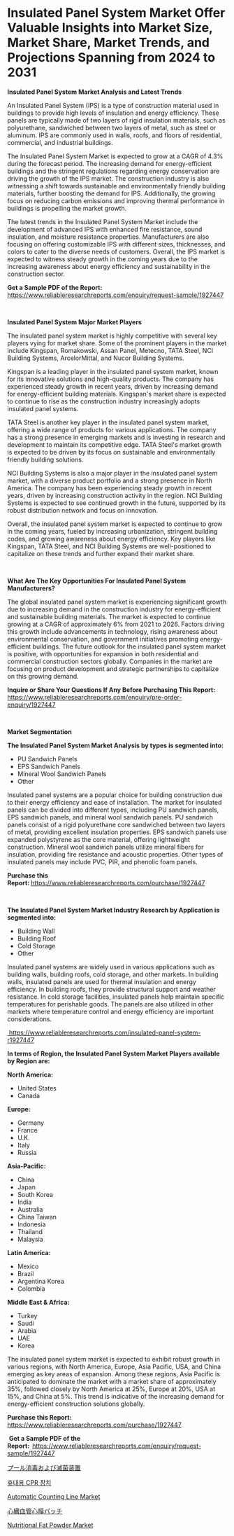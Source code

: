 <p><h1>Insulated Panel System Market Offer Valuable Insights into Market Size, Market Share, Market Trends, and Projections Spanning from 2024 to 2031</h1></p><p><strong>Insulated Panel System Market Analysis and Latest Trends</strong></p>
<p><p>An Insulated Panel System (IPS) is a type of construction material used in buildings to provide high levels of insulation and energy efficiency. These panels are typically made of two layers of rigid insulation materials, such as polyurethane, sandwiched between two layers of metal, such as steel or aluminum. IPS are commonly used in walls, roofs, and floors of residential, commercial, and industrial buildings.</p><p>The Insulated Panel System Market is expected to grow at a CAGR of 4.3% during the forecast period. The increasing demand for energy-efficient buildings and the stringent regulations regarding energy conservation are driving the growth of the IPS market. The construction industry is also witnessing a shift towards sustainable and environmentally friendly building materials, further boosting the demand for IPS. Additionally, the growing focus on reducing carbon emissions and improving thermal performance in buildings is propelling the market growth.</p><p>The latest trends in the Insulated Panel System Market include the development of advanced IPS with enhanced fire resistance, sound insulation, and moisture resistance properties. Manufacturers are also focusing on offering customizable IPS with different sizes, thicknesses, and colors to cater to the diverse needs of customers. Overall, the IPS market is expected to witness steady growth in the coming years due to the increasing awareness about energy efficiency and sustainability in the construction sector.</p></p>
<p><strong>Get a Sample PDF of the Report:&nbsp;</strong> <a href="https://www.reliableresearchreports.com/enquiry/request-sample/1927447">https://www.reliableresearchreports.com/enquiry/request-sample/1927447</a></p>
<p>&nbsp;</p>
<p><strong>Insulated Panel System Major Market Players</strong></p>
<p><p>The insulated panel system market is highly competitive with several key players vying for market share. Some of the prominent players in the market include Kingspan, Romakowski, Assan Panel, Metecno, TATA Steel, NCI Building Systems, ArcelorMittal, and Nucor Building Systems.</p><p>Kingspan is a leading player in the insulated panel system market, known for its innovative solutions and high-quality products. The company has experienced steady growth in recent years, driven by increasing demand for energy-efficient building materials. Kingspan's market share is expected to continue to rise as the construction industry increasingly adopts insulated panel systems.</p><p>TATA Steel is another key player in the insulated panel system market, offering a wide range of products for various applications. The company has a strong presence in emerging markets and is investing in research and development to maintain its competitive edge. TATA Steel's market growth is expected to be driven by its focus on sustainable and environmentally friendly building solutions.</p><p>NCI Building Systems is also a major player in the insulated panel system market, with a diverse product portfolio and a strong presence in North America. The company has been experiencing steady growth in recent years, driven by increasing construction activity in the region. NCI Building Systems is expected to see continued growth in the future, supported by its robust distribution network and focus on innovation.</p><p>Overall, the insulated panel system market is expected to continue to grow in the coming years, fueled by increasing urbanization, stringent building codes, and growing awareness about energy efficiency. Key players like Kingspan, TATA Steel, and NCI Building Systems are well-positioned to capitalize on these trends and further expand their market share.</p></p>
<p>&nbsp;</p>
<p><strong>What Are The Key Opportunities For Insulated Panel System Manufacturers?</strong></p>
<p><p>The global insulated panel system market is experiencing significant growth due to increasing demand in the construction industry for energy-efficient and sustainable building materials. The market is expected to continue growing at a CAGR of approximately 6% from 2021 to 2026. Factors driving this growth include advancements in technology, rising awareness about environmental conservation, and government initiatives promoting energy-efficient buildings. The future outlook for the insulated panel system market is positive, with opportunities for expansion in both residential and commercial construction sectors globally. Companies in the market are focusing on product development and strategic partnerships to capitalize on this growing demand.</p></p>
<p><strong>Inquire or Share Your Questions If Any Before Purchasing This Report:</strong> <a href="https://www.reliableresearchreports.com/enquiry/pre-order-enquiry/1927447">https://www.reliableresearchreports.com/enquiry/pre-order-enquiry/1927447</a></p>
<p>&nbsp;</p>
<p><strong>Market Segmentation</strong></p>
<p><strong>The Insulated Panel System Market Analysis by types is segmented into:</strong></p>
<p><ul><li>PU Sandwich Panels</li><li>EPS Sandwich Panels</li><li>Mineral Wool Sandwich Panels</li><li>Other</li></ul></p>
<p><p>Insulated panel systems are a popular choice for building construction due to their energy efficiency and ease of installation. The market for insulated panels can be divided into different types, including PU sandwich panels, EPS sandwich panels, and mineral wool sandwich panels. PU sandwich panels consist of a rigid polyurethane core sandwiched between two layers of metal, providing excellent insulation properties. EPS sandwich panels use expanded polystyrene as the core material, offering lightweight construction. Mineral wool sandwich panels utilize mineral fibers for insulation, providing fire resistance and acoustic properties. Other types of insulated panels may include PVC, PIR, and phenolic foam panels.</p></p>
<p><strong>Purchase this Report:&nbsp;</strong><a href="https://www.reliableresearchreports.com/purchase/1927447">https://www.reliableresearchreports.com/purchase/1927447</a></p>
<p>&nbsp;</p>
<p><strong>The Insulated Panel System Market Industry Research by Application is segmented into:</strong></p>
<p><ul><li>Building Wall</li><li>Building Roof</li><li>Cold Storage</li><li>Other</li></ul></p>
<p><p>Insulated panel systems are widely used in various applications such as building walls, building roofs, cold storage, and other markets. In building walls, insulated panels are used for thermal insulation and energy efficiency. In building roofs, they provide structural support and weather resistance. In cold storage facilities, insulated panels help maintain specific temperatures for perishable goods. The panels are also utilized in other markets where temperature control and energy efficiency are important considerations.</p></p>
<p><a href="https://www.reliableresearchreports.com/insulated-panel-system-r1927447">&nbsp;https://www.reliableresearchreports.com/insulated-panel-system-r1927447</a></p>
<p><strong>In terms of Region, the Insulated Panel System Market Players available by Region are:</strong></p>
<p>
    <p> <strong> North America: </strong>
        <ul>
            <li>United States</li>
            <li>Canada</li>
        </ul>
        </p> 
    <p> <strong> Europe: </strong>
        <ul>
            <li>Germany</li>
            <li>France</li>
            <li>U.K.</li>
            <li>Italy</li>
            <li>Russia</li>
        </ul>
        </p> 
    <p> <strong> Asia-Pacific: </strong>
        <ul>
            <li>China</li>
            <li>Japan</li>
            <li>South Korea</li>
            <li>India</li>
            <li>Australia</li>
            <li>China Taiwan</li>
            <li>Indonesia</li>
            <li>Thailand</li>
            <li>Malaysia</li>
        </ul>
        </p> 
    <p> <strong> Latin America: </strong>
        <ul>
            <li>Mexico</li>
            <li>Brazil</li>
            <li>Argentina Korea</li>
            <li>Colombia</li>
        </ul>
        </p> 
    <p> <strong> Middle East & Africa: </strong>
        <ul>
            <li>Turkey</li>
            <li>Saudi</li>
            <li>Arabia</li>
            <li>UAE</li>
            <li>Korea</li>
        </ul>
    </p>
    </p>
<p><p>The insulated panel system market is expected to exhibit robust growth in various regions, with North America, Europe, Asia Pacific, USA, and China emerging as key areas of expansion. Among these regions, Asia Pacific is anticipated to dominate the market with a market share of approximately 35%, followed closely by North America at 25%, Europe at 20%, USA at 15%, and China at 5%. This trend is indicative of the increasing demand for energy-efficient construction solutions globally.</p></p>
<p><strong>Purchase this Report: </strong><a href="https://www.reliableresearchreports.com/purchase/1927447">https://www.reliableresearchreports.com/purchase/1927447</a></p>
<p>&nbsp;<strong>Get a Sample PDF of the Report:&nbsp;&nbsp;</strong><a href="https://www.reliableresearchreports.com/enquiry/request-sample/1927447">https://www.reliableresearchreports.com/enquiry/request-sample/1927447</a></p>
<p><strong></strong></p>
<p><p><a href="https://github.com/moulafa/Market-Research-Report-List-2/blob/main/1460394116559.md">プール消毒および滅菌装置</a></p><p><a href="https://github.com/LuckeyCorbin/Market-Research-Report-List-1/blob/main/1660618125306.md">휴대용 CPR 장치</a></p><p><a href="https://github.com/juniordelafrance/Market-Research-Report-List-3/blob/main/automatic-counting-line-market.md">Automatic Counting Line Market</a></p><p><a href="https://medium.com/@davidppaulsen4320/%E3%82%B0%E3%83%AD%E3%83%BC%E3%83%90%E3%83%AB%E5%BF%83%E8%87%93%E8%A1%80%E7%AE%A1%E5%BF%83%E8%86%9C%E3%83%91%E3%83%83%E3%83%81%E7%94%A3%E6%A5%AD-%E7%A8%AE%E9%A1%9E-%E3%82%A2%E3%83%97%E3%83%AA%E3%82%B1%E3%83%BC%E3%82%B7%E3%83%A7%E3%83%B3-%E5%B8%82%E5%A0%B4%E3%83%97%E3%83%AC%E3%83%BC%E3%83%A4%E3%83%BC-%E5%9C%B0%E5%9F%9F%E5%88%A5%E6%88%90%E9%95%B7%E5%88%86%E6%9E%90-%E3%81%8A%E3%82%88%E3%81%B3%E5%B0%86%E6%9D%A5%E3%81%AE%E3%82%B7%E3%83%8A%E3%83%AA%E3%82%AA-2024-2031-2563d4d9dc6c">心臓血管心膜パッチ</a></p><p><a href="https://issuu.com/reportprime-2/docs/nutritional-fat-powder-market-size-2030.pptx">Nutritional Fat Powder Market</a></p></p>